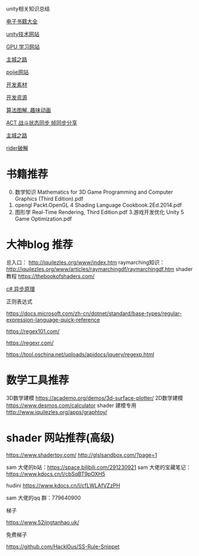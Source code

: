 unity相关知识总结

[电子书籍大全](https://zh.u1lib.org/category-list)

[unity技术网站](https://www.raywenderlich.com/gametech)

[GPU 学习网站](https://www.zhihu.com/question/40654200)

[主城之路](http://www.luzexi.com/)

[pojie网站](https://jetbra.in/4a5a15bb-d7af-4413-8916-654ad8f6c390.html?__cf_chl_f_tk=9KhRJi4QMggUb5WG9zNuavlYaAx8tF8ddj01zLOKk1c-1642486506-0-gaNycGzNCH0)

[开发素材](https://indienova.com/resource)

[开发资源](https://indienova.com/sp/gameDevResource)

[算法图解, 趣味动画](https://www.redblobgames.com/)

[ACT 战斗状态同步 帧同步分享](http://awucn.cn/?p=597)

[主城之路](http://www.luzexi.com/)

[rider破解](https://jetbra.in/s)

# 书籍推荐

0. 数学知识
   Mathematics for 3D Game Programming and Computer Graphics (Third Edition).pdf
1. opengl 
   Packt.OpenGL 4 Shading Language Cookbook.2Ed.2014.pdf
2. 图形学
   Real-Time Rendering, Third Edition.pdf
   3.游戏开发优化
   Unity 5 Game Optimization.pdf

# 大神blog 推荐

  总入口：
  http://iquilezles.org/www/index.htm
  raymarching知识：
  http://iquilezles.org/www/articles/raymarchingdf/raymarchingdf.htm
  shader 教程
  https://thebookofshaders.com/

[c# 异步原理](https://devblogs.microsoft.com/premier-developer/dissecting-the-async-methods-in-c/)

正则表达式

https://docs.microsoft.com/zh-cn/dotnet/standard/base-types/regular-expression-language-quick-reference

https://regex101.com/

https://regexr.com/

https://tool.oschina.net/uploads/apidocs/jquery/regexp.html



# 数学工具推荐

  3D数学建模
  https://academo.org/demos/3d-surface-plotter/
  2D数学建模
  https://www.desmos.com/calculator
  shader 建模专用
  http://www.iquilezles.org/apps/graphtoy/

# shader 网站推荐(高级)

  https://www.shadertoy.com/
  http://glslsandbox.com/?page=1



sam 大佬的b站：https://space.bilibili.com/291230921
sam 大佬的宝藏笔记：https://www.kdocs.cn/l/cbSqBT9pOXH5

hudini https://www.kdocs.cn/l/cfLWLAfVZzPH

sam 大佬的qq 群：779640900

梯子

https://www.52jingtanhao.uk/ 

免费梯子

https://github.com/Hackl0us/SS-Rule-Snippet
